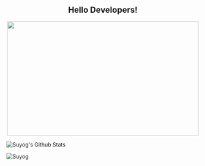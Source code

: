 

<!--
**Suyog-23/Suyog-23** is a ✨ _special_ ✨ repository because its `README.md` (this file) appears on your GitHub profile.

Here are some ideas to get you started:

- 🔭 I’m currently working on ...
- 🌱 I’m currently learning ...
- 👯 I’m looking to collaborate on ...
- 🤔 I’m looking for help with ...
- 💬 Ask me about ...
- 📫 How to reach me: ...
- 😄 Pronouns: ...
- ⚡ Fun fact: ...
-->
<!-- ![alt text](https://encrypted-tbn0.gstatic.com/images?q=tbn:ANd9GcSWH3iqL9MJ3c-19oELLutkQjnyKTtRQS2JXg&usqp=CAU) -->
<html>
  <body>
  <p>
  <h2 align="center">Hello Developers!</h4>
    
  <p align="center"><img src="https://user-images.githubusercontent.com/68846539/127871341-a228b094-045d-4081-90d0-7973f5cda59d.png" height="300" width="500"></p>
  </p>
  
  <p><img align="center" src="https://github-readme-stats.vercel.app/api?username=Suyog-23&include_all_commits=true&count_private=true&show_icons=true&line_height=20&title_color=7A7ADB&icon_color=2234AE&text_color=D3D3D3&bg_color=0,000000,130F40" alt="Suyog's Github Stats">
</p>
  <img align="left" src="https://github-readme-stats.vercel.app/api/top-langs?username=Suyog-23&show_icons=true&locale=en&layout=compact" alt="Suyog" /> 
  
  </body>
</html>
